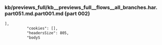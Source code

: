 ### kb/previews_full/kb__previews_full__flows__all_branches.har.part051.md.part001.md (part 002)

```md
],
          "cookies": [],
          "headersSize": 805,
          "bodyS
```

```
